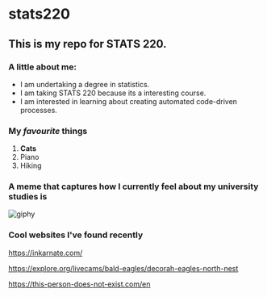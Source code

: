 # **stats220**
## This is my repo for STATS 220.

### A little about me:

- I am undertaking a degree in statistics.
- I am taking STATS 220 because its a interesting course.
- I am interested in learning about creating automated code-driven processes.

### My *favourite* things
1. **Cats**
2. Piano
3. Hiking

### A meme that captures how I currently feel about my university studies is 
![giphy](https://github.com/user-attachments/assets/44759f2b-f8bc-4c2d-bde2-6ebff0baeffb)

### Cool websites I've found recently
https://inkarnate.com/

https://explore.org/livecams/bald-eagles/decorah-eagles-north-nest

https://this-person-does-not-exist.com/en

